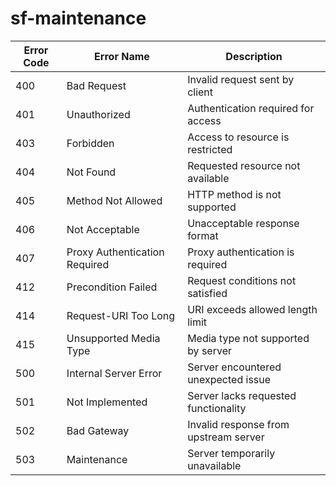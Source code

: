 # sf-maintenance
| Error Code | Error Name                     | Description                        |
|------------|--------------------------------|------------------------------------|
| 400        | Bad Request                   | Invalid request sent by client    |
| 401        | Unauthorized                  | Authentication required for access|
| 403        | Forbidden                     | Access to resource is restricted  |
| 404        | Not Found                     | Requested resource not available  |
| 405        | Method Not Allowed            | HTTP method is not supported      |
| 406        | Not Acceptable                | Unacceptable response format      |
| 407        | Proxy Authentication Required | Proxy authentication is required  |
| 412        | Precondition Failed           | Request conditions not satisfied  |
| 414        | Request-URI Too Long          | URI exceeds allowed length limit  |
| 415        | Unsupported Media Type        | Media type not supported by server|
| 500        | Internal Server Error         | Server encountered unexpected issue|
| 501        | Not Implemented               | Server lacks requested functionality|
| 502        | Bad Gateway                   | Invalid response from upstream server|
| 503        | Maintenance                   | Server temporarily unavailable    |
